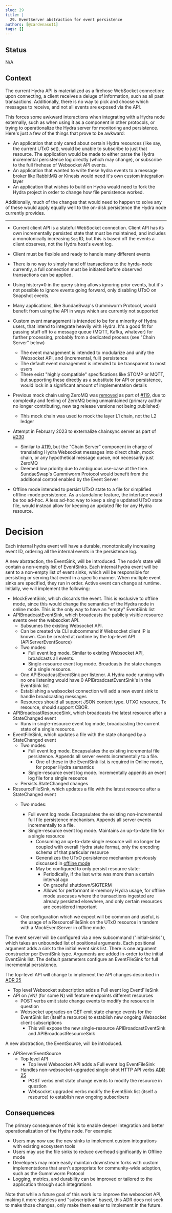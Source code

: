 ```yaml
---
slug: 29
title: |
  29. EventServer abstraction for event persistence
authors: [@cardenaso11]
tags: []
---
```


## Status
N/A

## Context

The current Hydra API is materialized as a firehose WebSocket connection: upon connecting, a client receives a deluge of information, such as all past transactions. Additionally, there is no way to pick and choose which messages to receive, and not all events are exposed via the API.

This forces some awkward interactions when integrating with a Hydra node externally, such as when using it as a component in other protocols, or trying to operationalize the Hydra server for monitoring and persistence. Here's just a few of the things that prove to be awkward:
 - An application that only cared about certain Hydra resources (like say, the current UTxO set), would be unable to subscribe to just that resource. The application would be made to either parse the Hydra incremental persistence log directly (which may change), or subscribe to the full firehose of Websocket API events.
 - An application that wanted to write these hydra events to a message broker like RabbitMQ or Kinesis would need it's own custom integration layer
 - An application that wishes to build on Hydra would need to fork the Hydra project in order to change how file persistence worked.
 

Additionally, much of the changes that would need to happen to solve any of these would apply equally well to the on-disk persistence the Hydra node currently provides.

-------------------------------------

- Current client API is a stateful WebSocket connection. Client API has its own incrementally persisted state that must be maintained, and includes a monotonically increasing `Seq` ID, but this is based off the events a client observes, not the Hydra host's event log.

- Client must be flexible and ready to handle many different events

- There is no way to simply hand off transactions to the hyrda-node currently, a full connection must be initiated before observed transactions can be applied.

- Using history=0 in the query string allows ignoring prior events, but it's not possible to ignore events going forward, only disabling UTxO on Snapshot events.

- Many applications, like SundaeSwap's Gummiworm Protocol, would benefit from using the API in ways which are currently not supported

- Custom event management is intended to be for a minority of Hydra users, that intend to integrate heavily with Hydra. It's a good fit for passing stuff off to a message queue (MQTT, Kafka, whatever) for further processing, probably from a dedicated process (see "Chain Server" below)
    - The event management is intended to modularize and unify the Websocket API, and (incremental, full) persistence
    - The default event management is intended to be transparent to most users
    - There exist "highly compatible" specifications like STOMP or MQTT, but supporting these directly as a substitute for API or persistence, would lock in a significant amount of implementation details


<!-- The following section can be removed from the ADR, but mostly just recorded background, motivation, prior art -->
- Previous mock chain using ZeroMQ was [removed][zmq] as part of [#119][#119], due to complexity and feeling of ZeroMQ being unmaintained (primary author no longer contributing, new tag release versions not being published)
    - This mock chain was used to mock the layer L1 chain, not the L2 ledger
- Attempt in February 2023 to externalize chainsync server as part of [#230][#230]
    - Similar to [#119][#119], but the "Chain Server" component in charge of translating Hydra Websocket messages into direct chain, mock chain, or any hypothetical message queue, not necessarily just ZeroMQ
    - Deemed low priority due to ambiguous use-case at the time. SundaeSwap's Gummiworm Protocol would benefit from the additional control enabled by the Event Server

- Offline mode intended to persist UTxO state to a file for simplified offline-mode persistence. As a standalone feature, the interface would be too ad-hoc. A less ad-hoc way to keep a single updated UTxO state file, would instead allow for keeping an updated file for any Hydra resource.

# Decision
Each internal hydra event will have a durable, monotonically increasing event ID, ordering all the internal events in the persistence log.

A new abstraction, the EventSink, will be introduced. The node's state will contain a non-empty list of EventSinks. Each internal hydra event will be sent to a non-empty list of event sinks, which will be responsible for persisting or serving that event in a specific manner. When multiple event sinks are specified, they run in order. Active event can change at runtime. Initially, we will implement the following:
 - MockEventSink, which discards the event. This is exclusive to offline mode, since this would change the semantics of the Hydra node in online mode. This is the only way to have an "empty" EventSink list
 - APIBroadcastEventSink, which broadcasts the publicly visible resource events over the websocket API.
    - Subsumes the existing Websocket API.
    - Can be created via CLI subcommand if Websocket client IP is known. Can be created at runtime by the top-level API (APIServerEventSource)
    - Two modes:
        - Full event log mode. Similar to existing Websocket API, broadcasts all events. 
        - Single-resource event log mode. Broadcasts the state changes of a single resource.
    - One APIBroadcastEventSink per listener. A Hydra node running with no one listening would have 0 APIBroadcastEventSink's in the EventSink list
    - Establishing a websocket connection will add a new event sink to handle broadcasting messages
    - Resources should all support JSON content type. UTXO resource, Tx resource, should support CBOR.
 - APIBroadcastResourceSink, which broadcasts the latest resource after a StateChanged event
    - Runs in single-resource event log mode, broadcasting the current state of a single resource.
 - EventFileSink, which updates a file with the state changed by a StateChanged event
    - Two modes:
        - Full event log mode. Encapsulates the existing incremental file persistence. Appends all server events incrementally to a file.
            - One of these in the EventSink list is required in Online mode, for proper Hydra semantics
        - Single-resource event log mode. Incrementally appends an event log file for a single resource
    - Persists StateChanged changes 
 - ResourceFileSink, which updates a file with the latest resource after a StateChanged event
    - Two modes:
        - Full event log mode. Encapsulates the existing non-incremental full file persistence mechanism. Appends all server events incrementally to a file.
        - Single-resource event log mode. Maintains an up-to-date file for a single resource
           - Consuming an up-to-date single resource will no longer be coupled with overall Hydra state format, only the encoding schema of that particular resource
            - Generalizes the UTxO persistence mechanism previously discussed in [offline mode][offline-mode]
            - May be configured to only persist resource state:
                - Periodically, if the last write was more than a certain interval ago
                - On graceful shutdown/SIGTERM
                - Allows for performant in-memory Hydra usage, for offline mode usecases where the transactions ingested are already persisted elsewhere, and only certain resources are considered important

    - One configuration which we expect will be common and useful, is the usage of a ResourceFileSink on the UTxO resource in tandem with a MockEventServer in offline mode.

The event server will be configured via a new subcommand ("initial-sinks"), which takes an unbounded list of positional arguments. Each positional argument adds a sink to the initial event sink list. There is one argument constructor per EventSink type. Arguments are added in-order to the initial EventSink list. The default parameters configure an EventFileSink for full incremental persistence.

The top-level API will change to implement the API changes described in [ADR 25][adr-25]
  - Top level Websocket subscription adds a Full event log EventFileSink
  - API on /vN/ (for some N) will feature endpoints different resources
    - POST verbs emit state change events to modify the resource in question
    - Websocket upgrades on GET emit state change events for the EventSink list (itself a resource) to establish new ongoing Websocket client subscriptions
      - This will expose the new single-resource APIBroadcastEventSink and APIBroadcastResourceSink

<!-- Full EventSource implementation probably should be in its own ADR. This is included here, for now, to give an idea of what the bigger picture is-->
A new abstraction, the EventSource, will be introduced.
  - APIServerEventSource
    - Top level API
      - Top level Websocket API adds a Full event log EventFileSink 
    - Handles non-websocket-upgraded single-shot HTTP API verbs [ADR 25][adr-25]
      - POST verbs emit state change events to modify the resource in question
      - Websocket upgraded verbs modify the EventSink list (itself a resource) to establish new ongoing subscribers

## Consequences

The primary consequence of this is to enable deeper integration and better operationalization of the Hydra node. For example:
- Users may now use the new sinks to implement custom integrations with existing ecosystem tools
- Users may use the file sinks to reduce overhead significantly in Offline mode
- Developers may more easily maintain downstream forks with custom implementations that aren't appropriate for community-wide adoption, such as the Gummiworm Protocol
- Logging, metrics, and durability can be improved or tailored to the application through such integrations

Note that while a future goal of this work is to improve the websocket API, making it more stateless and "subscription" based, this ADR does not seek to make those changes, only make them easier to implement in the future.

[adr-25]: https://hydra.family/head-protocol/adr/25/
[offline-mode]: 2023-10-16_028_offline_adr.md
[#119]: https://github.com/input-output-hk/hydra/pull/119
[zmq]: https://github.com/input-output-hk/hydra/blob/41598800a9e0396c562a946780909732e5332245/CHANGELOG.md?plain=1#L710-
[#230]: https://github.com/input-output-hk/hydra/pull/230